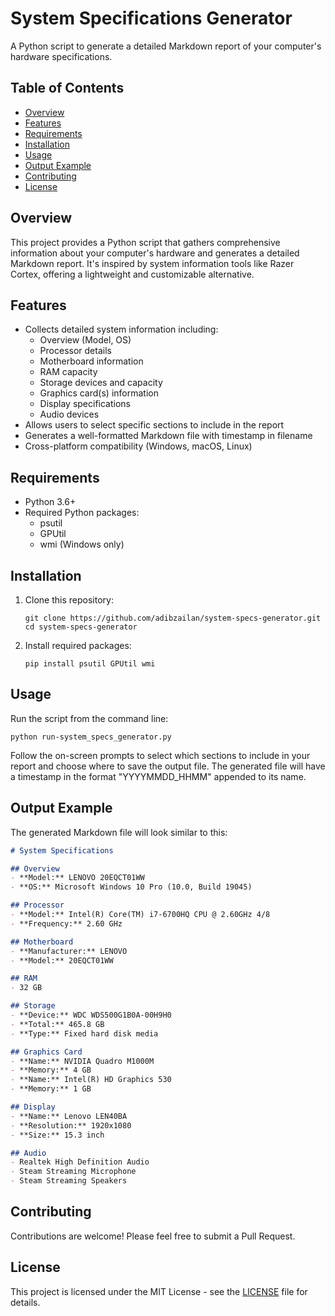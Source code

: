 # System Specifications Generator

A Python script to generate a detailed Markdown report of your computer's hardware specifications.

## Table of Contents

- [Overview](#overview)
- [Features](#features)
- [Requirements](#requirements)
- [Installation](#installation)
- [Usage](#usage)
- [Output Example](#output-example)
- [Contributing](#contributing)
- [License](#license)

## Overview

This project provides a Python script that gathers comprehensive information about your computer's hardware and generates a detailed Markdown report. It's inspired by system information tools like Razer Cortex, offering a lightweight and customizable alternative.

## Features

- Collects detailed system information including:
  - Overview (Model, OS)
  - Processor details
  - Motherboard information
  - RAM capacity
  - Storage devices and capacity
  - Graphics card(s) information
  - Display specifications
  - Audio devices
- Allows users to select specific sections to include in the report
- Generates a well-formatted Markdown file with timestamp in filename
- Cross-platform compatibility (Windows, macOS, Linux)

## Requirements

- Python 3.6+
- Required Python packages:
  - psutil
  - GPUtil
  - wmi (Windows only)

## Installation

1. Clone this repository:
   ```
   git clone https://github.com/adibzailan/system-specs-generator.git
   cd system-specs-generator
   ```

2. Install required packages:
   ```
   pip install psutil GPUtil wmi
   ```

## Usage

Run the script from the command line:

```
python run-system_specs_generator.py
```

Follow the on-screen prompts to select which sections to include in your report and choose where to save the output file. The generated file will have a timestamp in the format "YYYYMMDD_HHMM" appended to its name.

## Output Example

The generated Markdown file will look similar to this:

```markdown
# System Specifications

## Overview
- **Model:** LENOVO 20EQCT01WW
- **OS:** Microsoft Windows 10 Pro (10.0, Build 19045)

## Processor
- **Model:** Intel(R) Core(TM) i7-6700HQ CPU @ 2.60GHz 4/8
- **Frequency:** 2.60 GHz

## Motherboard
- **Manufacturer:** LENOVO
- **Model:** 20EQCT01WW

## RAM
- 32 GB

## Storage
- **Device:** WDC WDS500G1B0A-00H9H0
- **Total:** 465.8 GB
- **Type:** Fixed hard disk media

## Graphics Card
- **Name:** NVIDIA Quadro M1000M
- **Memory:** 4 GB
- **Name:** Intel(R) HD Graphics 530
- **Memory:** 1 GB

## Display
- **Name:** Lenovo LEN40BA
- **Resolution:** 1920x1080
- **Size:** 15.3 inch

## Audio
- Realtek High Definition Audio
- Steam Streaming Microphone
- Steam Streaming Speakers
```

## Contributing

Contributions are welcome! Please feel free to submit a Pull Request.

## License

This project is licensed under the MIT License - see the [LICENSE](LICENSE) file for details.
